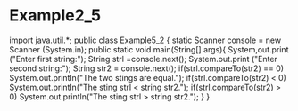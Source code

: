 # Example2_5
import java.util.*; 
public class Example5_2 { static Scanner console = new Scanner (System.in); public static void main(String[] args){ System,out.print ("Enter first string:"); String strl =console.next(); System.out.print ("Enter second string:"); String str2 = console.next(); if(strl.compareTo(str2) == 0) System.out.println("The two stings are equal."); if(strl.compareTo(str2) < 0) System.out.println("The sting strl < string str2."); if(strl.compareTo(str2) > 0) System.out.println("The sting strl > string str2."); } }
